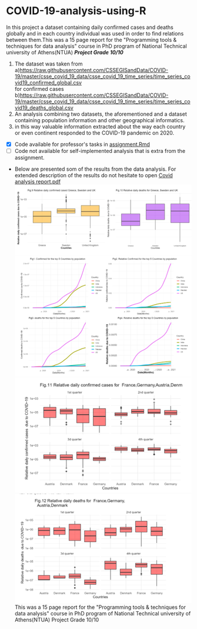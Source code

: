 # COVID-19-analysis-using-R
In this project a dataset containing daily confirmed cases and deaths globally and in each country individual was used in order to find relations between them.This was a 15 page report for the "Programming tools & techniques for data analysis" course in PhD program of National Technical university of Athens(NTUA)
***Project Grade 10/10***
1. The dataset was taken from <br/>
a)https://raw.githubusercontent.com/CSSEGISandData/COVID-19/master/csse_covid_19_data/csse_covid_19_time_series/time_series_covid19_confirmed_global.csv \
for confirmed cases <br/> b)https://raw.githubusercontent.com/CSSEGISandData/COVID-19/master/csse_covid_19_data/csse_covid_19_time_series/time_series_covid19_deaths_global.csv
3. An analysis combining two datasets, the aforementioned and a dataset containing population information and other geographical informatics.
4. in this way valuable information extracted about the way each country or even continent responded to the COVID-19 pandemic on 2020.  
- [x] Code available for professor's tasks in [assignment.Rmd](assignment.Rmd)  
- [ ] Code not available for self-implemented analysis that is extra from the assignment.  
- Below are presented som of the results from the data analysis. For extended description of the results do not hesitate to open [Covid analysis report.pdf](https://github.com/dzaridis/COVID-19-analysis-using-R/blob/main/Covid%20analysis%20report.pdf)
![alt text](https://github.com/dzaridis/COVID-19-analysis-using-R/blob/main/Figures/comparison%20of%20Sweden%2CUK%20and%20Greece.png)
![alt text](https://github.com/dzaridis/COVID-19-analysis-using-R/blob/main/Figures/top5%20countries.png)
![alt text](https://github.com/dzaridis/COVID-19-analysis-using-R/blob/main/Figures/Rich%20european%20countries%20comparison.png)
![alt text](https://github.com/dzaridis/COVID-19-analysis-using-R/blob/main/Figures/Rich%20european%20countries%20comparison%202.png)
This was a 15 page report for the "Programming tools & techniques for data analysis" course in PhD program of National Technical university of Athens(NTUA)
Project Grade 10/10
